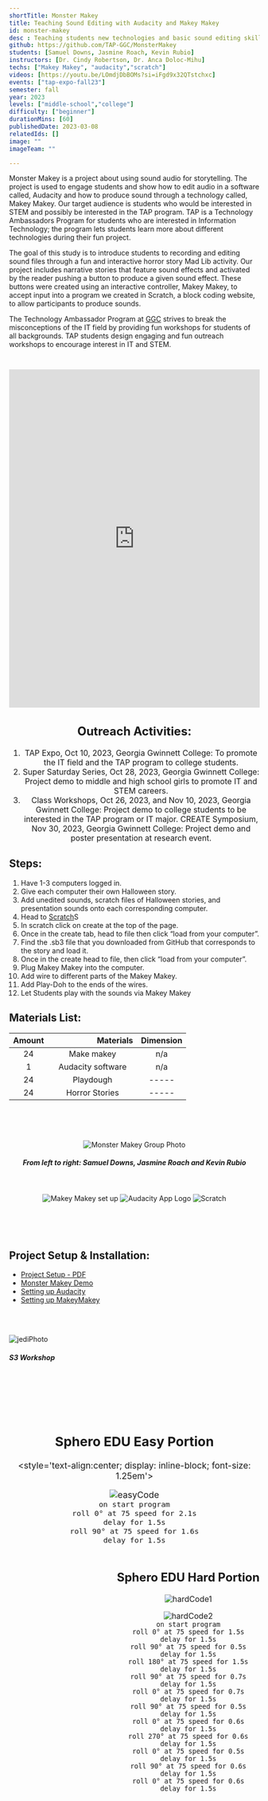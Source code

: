 ```yaml
---
shortTitle: Monster Makey
title: Teaching Sound Editing with Audacity and Makey Makey
id: monster-makey
desc : Teaching students new technologies and basic sound editing skills with Audacity and Makey Makey.
github: https://github.com/TAP-GGC/MonsterMakey
students: [Samuel Downs, Jasmine Roach, Kevin Rubio]
instructors: [Dr. Cindy Robertson, Dr. Anca Doloc-Mihu] 
techs: ["Makey Makey", "audacity","scratch"]
videos: [https://youtu.be/LOmdjDbBOMs?si=iFgd9x32QTstchxc]
events: ["tap-expo-fall23"]
semester: fall
year: 2023
levels: ["middle-school","college"] 
difficulty: ["beginner"] 
durationMins: [60]
publishedDate: 2023-03-08
relatedIds: []
image: ""
imageTeam: ""

---
```



<!--Right text block, Project description -->	
Monster Makey is a project about using sound audio for storytelling. The project is used to engage students and show how to edit audio in a software called, Audacity and how to produce sound through a technology called, Makey Makey. Our target audience is students who would be interested in STEM and possibly be interested in the TAP program. TAP is a Technology Ambassadors Program for students who are interested in Information Technology; the program lets students learn more about different technologies during their fun project.

The goal of this study is to introduce students to recording and editing sound files through a fun and interactive horror story Mad Lib activity. Our project includes narrative stories that feature sound effects and activated by the reader pushing a button to produce a given sound effect. These buttons were created using an interactive controller, Makey Makey, to accept input into a program we created in Scratch, a block coding website, to allow participants to produce sounds.

The Technology Ambassador Program at [GGC](http://www.ggc.edu/tap) strives to break the misconceptions of the IT field by providing fun workshops for students of all backgrounds. TAP students design engaging and fun outreach workshops to encourage interest in IT and STEM.

<iframe width="560" height="100%" src="https://www.youtube.com/embed/LOmdjDbBOMs?si=op71iGr7wi376oTv" title="YouTube video player" frameborder="0" allow="accelerometer; autoplay; clipboard-write; encrypted-media; gyroscope; picture-in-picture; web-share" referrerpolicy="strict-origin-when-cross-origin" allowfullscreen style="width: 100%; height: 680px; margin-top: 2em;"></iframe>


<!--content block, Activities, steps & materials -->

<div style="text-align: center ; justify-content: center; font-size: 1.125em;">

## Outreach Activities: <!--TODO: Fix layout**-->

1. TAP Expo, Oct 10, 2023, Georgia Gwinnett College: To promote the IT field and the TAP program to college students.
2. Super Saturday Series, Oct 28, 2023, Georgia Gwinnett College: Project demo to middle and high school girls to promote IT and STEM careers.
3. Class Workshops, Oct 26, 2023, and Nov 10, 2023, Georgia Gwinnett College: Project demo to college students to be interested in the TAP program or IT major.
CREATE Symposium, Nov 30, 2023, Georgia Gwinnett College: Project demo and poster presentation at research event.

</div>

<!-- div ; style='float: left; margin-right: 15px; vertical-align: bottom; display: inline-block;font-size: 1.125em;'-->

<div class="flex flex-row flex-wrap">

<div style="flex: 1; min-width: 25em;">

## Steps:

1. Have 1-3 computers logged in.
2. Give each computer their own Halloween story.
3. Add unedited sounds, scratch files of Halloween stories, and presentation sounds onto each corresponding computer.
4. Head to [Scratch](https://scratch.mit.edu)S
5. In scratch click on create at the top of the page.
6. Once in the create tab, head to file then click “load from your computer”.
7. Find the .sb3 file that you downloaded from GitHub that corresponds to the
story and load it.
8. Once in the create head to file, then click “load from your computer”.
9. Plug Makey Makey into the computer.
10. Add wire to different parts of the Makey Makey.
11. Add Play-Doh to the ends of the wires.
12. Let Students play with the sounds via Makey Makey

</div>


<!--div ; style='float: right; margin-right: 15px; vertical-align: bottom; display: inline-block; font-size: 1.25em;'-->

<div style="flex: 1; min-width: 25em;">

## Materials List:

| Amount |&nbsp;&nbsp;&nbsp;&nbsp;&nbsp;&nbsp;&nbsp;&nbsp;&nbsp;&nbsp;&nbsp;&nbsp;&nbsp;&nbsp;&nbsp;&nbsp;&nbsp;&nbsp;&nbsp;&nbsp; Materials | Dimension |
|    :----:   |    :----:   |    :----:   |
| 24 | Make makey | n/a |
| 1 | Audacity software | n/a |
| 24 | Playdough | ----- |
| 24 | Horror Stories | ----- |

</div>
</div>

<!--TODO: Photo Gallery -->
<div style="text-align:center;">
<br>
<br>
<br>



![Monster Makey Group Photo](./mosterMakeyGroupPhoto.jpg)
##### From left to right: Samuel Downs, Jasmine Roach and Kevin Rubio 
<br>

![Makey Makey set up](./makeysetup.jpg)
![Audacity App Logo](./audacitylogo.jpg)
![Scratch](./scratchImage.jpg)

<br>
<br>
<br>
</div>

<!--CONTENT BLOCK -->

## Project Setup & Installation:
- [Project Setup - PDF]()
- [Monster Makey Demo]()
- [Setting up Audacity](https://youtu.be/4wJp5NOrG9k?si=dEqANhYFEeGXihak)
- [Setting up MakeyMakey](https://youtu.be/4wJp5NOrG9k?si=FoocFZtp1U397QPP)

<br>
<br>

![jediPhoto](./JediImage.jpg)
##### S3 Workshop 




<br>
<br>


<br>
<br>
<br>

</div>

<div style='text-align:center; display: inline-block; font-size: 1.25em'>

## Sphero EDU Easy Portion
<style='text-align:center; display: inline-block; font-size: 1.25em'>

![easyCode](https://github.com/TechAmbassadors-GGC/Jedi/assets/150178791/6a1fa4e0-d42d-4d23-a1bd-4cdca06ca128) <br>
`on start program`<br>
`roll 0° at 75 speed for 2.1s`<br>
`delay for 1.5s`<br>
`roll 90° at 75 speed for 1.6s`<br>
`delay for 1.5s`<br>
</div>

<div ; style='text-align:center; float: right; margin-left: 205px; vertical-align: bottom; display: inline-block;font-size: 1.125em;'>

## Sphero EDU Hard Portion
![hardCode1](https://github.com/TechAmbassadors-GGC/Jedi/assets/150178791/a27a312a-c283-401a-8de1-74c1e43dda30)
<br>

![hardCode2](https://github.com/TechAmbassadors-GGC/Jedi/assets/150178791/9b5b4073-b6d2-4522-b855-c7a69e5e9a64)<br>
`on start program`<br>
`roll 0° at 75 speed for 1.5s`<br>
`delay for 1.5s`<br>
`roll 90° at 75 speed for 0.5s`<br>
`delay for 1.5s`<br>
`roll 180° at 75 speed for 1.5s`<br>
`delay for 1.5s`<br>
`roll 90° at 75 speed for 0.7s`<br>
`delay for 1.5s`<br>
`roll 0° at 75 speed for 0.7s`<br>
`delay for 1.5s`<br>
`roll 90° at 75 speed for 0.5s`<br>
`delay for 1.5s`<br>
`roll 0° at 75 speed for 0.6s`<br>
`delay for 1.5s`<br>
`roll 270° at 75 speed for 0.6s`<br>
`delay for 1.5s`<br>
`roll 0° at 75 speed for 0.5s`<br>
`delay for 1.5s`<br>
`roll 90° at 75 speed for 0.6s`<br>
`delay for 1.5s`<br>
`roll 0° at 75 speed for 0.6s`<br>
`delay for 1.5s`<br>

<br>
</div>

<div style='text-align:center; font-size: 1.5em'>
<br>
<br>
<br>

</div>